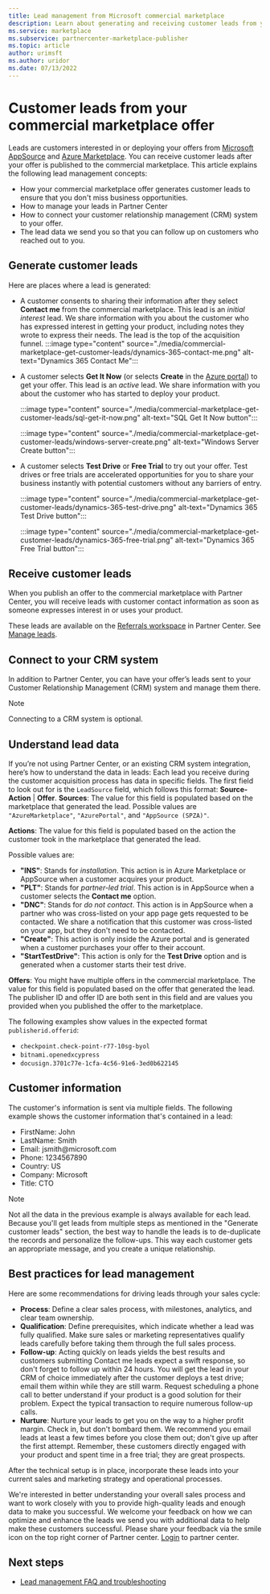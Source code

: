 ```yaml
---
title: Lead management from Microsoft commercial marketplace
description: Learn about generating and receiving customer leads from your Microsoft AppSource and Azure Marketplace offers
ms.service: marketplace
ms.subservice: partnercenter-marketplace-publisher
ms.topic: article
author: urimsft
ms.author: uridor
ms.date: 07/13/2022
---
```


# Customer leads from your commercial marketplace offer

Leads are customers interested in or deploying your offers from [Microsoft AppSource](https://appsource.microsoft.com) and [Azure Marketplace](https://azuremarketplace.microsoft.com). You can receive customer leads after your offer is published to the commercial marketplace. This article explains the following lead management concepts:

- How your commercial marketplace offer generates customer leads to ensure that you don't miss business opportunities. 
- How to manage your leads in Partner Center
- How to connect your customer relationship management (CRM) system to your offer.
- The lead data we send you so that you can follow up on customers who reached out to you.

## Generate customer leads

Here are places where a lead is generated:

- A customer consents to sharing their information after they select **Contact me** from the commercial marketplace. This lead is an *initial interest* lead. We share information with you about the customer who has expressed interest in getting your product, including notes they wrote to express their needs. The lead is the top of the acquisition funnel.
       :::image type="content" source="./media/commercial-marketplace-get-customer-leads/dynamics-365-contact-me.png" alt-text="Dynamics 365 Contact Me":::

- A customer selects **Get It Now** (or selects **Create** in the [Azure portal](https://portal.azure.com/)) to get your offer. This lead is an *active* lead. We share information with you about the customer who has started to deploy your product.

    :::image type="content" source="./media/commercial-marketplace-get-customer-leads/sql-get-it-now.png" alt-text="SQL Get It Now button":::

    :::image type="content" source="./media/commercial-marketplace-get-customer-leads/windows-server-create.png" alt-text="Windows Server Create button":::

- A customer selects **Test Drive** or **Free Trial** to try out your offer. Test drives or free trials are accelerated opportunities for you to share your business instantly with potential customers without any barriers of entry.

    :::image type="content" source="./media/commercial-marketplace-get-customer-leads/dynamics-365-test-drive.png" alt-text="Dynamics 365 Test Drive button":::

    :::image type="content" source="./media/commercial-marketplace-get-customer-leads/dynamics-365-free-trial.png" alt-text="Dynamics 365 Free Trial button":::

## Receive customer leads

When you publish an offer to the commercial marketplace with Partner Center, you will receive leads with customer contact information as soon as someone expresses interest in or uses your product.

These leads are available on the [Referrals workspace](https://partner.microsoft.com/dashboard/referrals/v2/leads) in Partner Center. See [Manage leads](../../manage-leads.md).

## Connect to your CRM system

In addition to Partner Center, you can have your offer’s leads sent to your Customer Relationship Management (CRM) system and manage them there.

> [!NOTE]
> Connecting to a CRM system is optional.

## Understand lead data

If you’re not using Partner Center, or an existing CRM system integration, here’s how to understand the data in leads:
Each lead you receive during the customer acquisition process has data in specific fields. The first field to look out for is the `LeadSource` field, which follows this format: **Source-Action** | **Offer**.
**Sources**: The value for this field is populated based on the marketplace that generated the lead. Possible values are `"AzureMarketplace"`, `"AzurePortal"`, and `"AppSource (SPZA)"`.

**Actions**: The value for this field is populated based on the action the customer took in the marketplace that generated the lead.

Possible values are:

- **"INS"**: Stands for *installation*. This action is in Azure Marketplace or AppSource when a customer acquires your product.
- **"PLT"**: Stands for *partner-led trial*. This action is in AppSource when a customer selects the **Contact me** option.
- **"DNC"**: Stands for *do not contact*. This action is in AppSource when a partner who was cross-listed on your app page gets requested to be contacted. We share a notification that this customer was cross-listed on your app, but they don't need to be contacted.
- **"Create"**: This action is only inside the Azure portal and is generated when a customer purchases your offer to their account.
- **"StartTestDrive"**: This action is only for the **Test Drive** option and is generated when a customer starts their test drive.

**Offers**: You might have multiple offers in the commercial marketplace. The value for this field is populated based on the offer that generated the lead. The publisher ID and offer ID are both sent in this field and are values you provided when you published the offer to the marketplace.

The following examples show values in the expected format `publisherid.offerid`: 

- `checkpoint.check-point-r77-10sg-byol`
- `bitnami.openedxcypress`
- `docusign.3701c77e-1cfa-4c56-91e6-3ed0b622145`

## Customer information

The customer's information is sent via multiple fields. The following example shows the customer information that's contained in a lead:

- FirstName: John
- LastName: Smith
- Email: jsmith\@microsoft.com
- Phone: 1234567890
- Country: US
- Company: Microsoft
- Title: CTO

>[!NOTE]
>Not all the data in the previous example is always available for each lead. Because you'll get leads from multiple steps as mentioned in the "Generate customer leads" section, the best way to handle the leads is to de-duplicate the records and personalize the follow-ups. This way each customer gets an appropriate message, and you create a unique relationship.

## Best practices for lead management

Here are some recommendations for driving leads through your sales cycle:

- **Process**: Define a clear sales process, with milestones, analytics, and clear team ownership.
- **Qualification**: Define prerequisites, which indicate whether a lead was fully qualified. Make sure sales or marketing representatives qualify leads carefully before taking them through the full sales process.
- **Follow-up**: Acting quickly on leads yields the best results and customers submitting Contact me leads expect a swift response, so don't forget to follow up within 24 hours. You will get the lead in your CRM of choice immediately after the customer deploys a test drive; email them within while they are still warm. Request scheduling a phone call to better understand if your product is a good solution for their problem. Expect the typical transaction to require numerous follow-up calls.
- **Nurture**: Nurture your leads to get you on the way to a higher profit margin. Check in, but don't bombard them. We recommend you email leads at least a few times before you close them out; don't give up after the first attempt. Remember, these customers directly engaged with your product and spent time in a free trial; they are great prospects.

After the technical setup is in place, incorporate these leads into your current sales and marketing strategy and operational processes.

We're interested in better understanding your overall sales process and want to work closely with you to provide high-quality leads and enough data to make you successful. We welcome your feedback on how we can optimize and enhance the leads we send you with additional data to help make these customers successful. Please share your feedback via the smile icon on the top right corner of Partner center. [Login](https://partner.microsoft.com/dashboard/home) to partner center.

## Next steps

- [Lead management FAQ and troubleshooting](../lead-management-faq.yml)